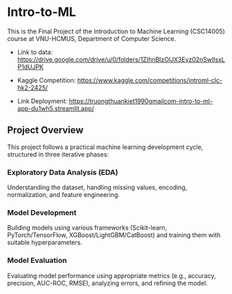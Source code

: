 ﻿# Intro-to-ML
This is the Final Project of the Introduction to Machine Learning (CSC14005) course at VNU-HCMUS, Department of Computer Science.

- Link to data: https://drive.google.com/drive/u/0/folders/1ZIhnBlzOlJX3Eyz02nSwIlsxLP1dUJPK

- Kaggle Competition: https://www.kaggle.com/competitions/introml-clc-hk2-2425/

- Link Deployment: https://truongthuankiet1990gmailcom-intro-to-ml-app-du1wh5.streamlit.app/
## Project Overview
This project follows a practical machine learning development cycle, structured in three iterative phases:

### Exploratory Data Analysis (EDA)
Understanding the dataset, handling missing values, encoding, normalization, and feature engineering.

### Model Development
Building models using various frameworks (Scikit-learn, PyTorch/TensorFlow, XGBoost/LightGBM/CatBoost) and training them with suitable hyperparameters.

### Model Evaluation
Evaluating model performance using appropriate metrics (e.g., accuracy, precision, AUC-ROC, RMSE), analyzing errors, and refining the model.

